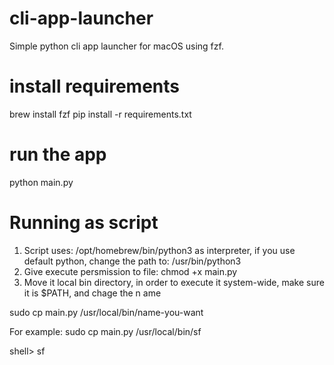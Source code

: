 # cli-app-launcher
Simple python cli app launcher for macOS using fzf.
# install requirements
brew install fzf
pip install -r requirements.txt
# run the app
python main.py

# Running as script
1. Script uses: /opt/homebrew/bin/python3 as interpreter,
if you use default python, change the path to: /usr/bin/python3
2. Give execute persmission to file:
chmod +x main.py
3. Move it local bin directory, in order to execute it system-wide, make sure it is $PATH, and chage the n  ame

sudo cp main.py /usr/local/bin/name-you-want

For example:
sudo cp main.py /usr/local/bin/sf

shell> sf